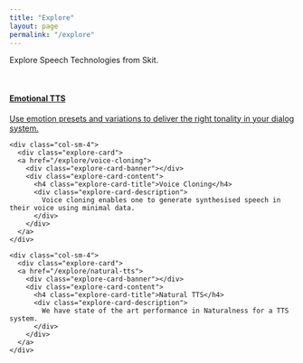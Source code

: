 ```yaml
---
title: "Explore"
layout: page
permalink: "/explore"
---
```

<script src="https://cdnjs.cloudflare.com/ajax/libs/geopattern/1.2.3/js/geopattern.min.js"></script>

Explore Speech Technologies from Skit.

<br>

<div class="row">
  <div class="col-sm-4">
    <div class="explore-card">
    <a href="/explore/emotional-tts">
      <div class="explore-card-banner"></div>
      <div class="explore-card-content">
        <h4 class="explore-card-title">Emotional TTS</h4>
        <div class="explore-card-description">
          Use emotion presets and variations to deliver the right tonality in your
          dialog system.
        </div>
      </div>
    </a>
    </div>
  </div>

    <div class="col-sm-4">
      <div class="explore-card">
      <a href="/explore/voice-cloning">
        <div class="explore-card-banner"></div>
        <div class="explore-card-content">
          <h4 class="explore-card-title">Voice Cloning</h4>
          <div class="explore-card-description">
            Voice cloning enables one to generate synthesised speech in their voice using minimal data.
          </div>
        </div>
      </a>
    </div>
  </div>

    <div class="col-sm-4">
      <div class="explore-card">
      <a href="/explore/natural-tts">
        <div class="explore-card-banner"></div>
        <div class="explore-card-content">
          <h4 class="explore-card-title">Natural TTS</h4>
          <div class="explore-card-description">
            We have state of the art performance in Naturalness for a TTS system.
          </div>
        </div>
      </a>
    </div>
  </div>
</div>

<script>
$('.explore-card').each(function () {
  let card = $(this)
  let title = card.find('.explore-card-title').first().text()
  let pattern = GeoPattern.generate(title)
  card.find('.explore-card-banner').css('background-image', pattern.toDataUrl())
})
</script>
